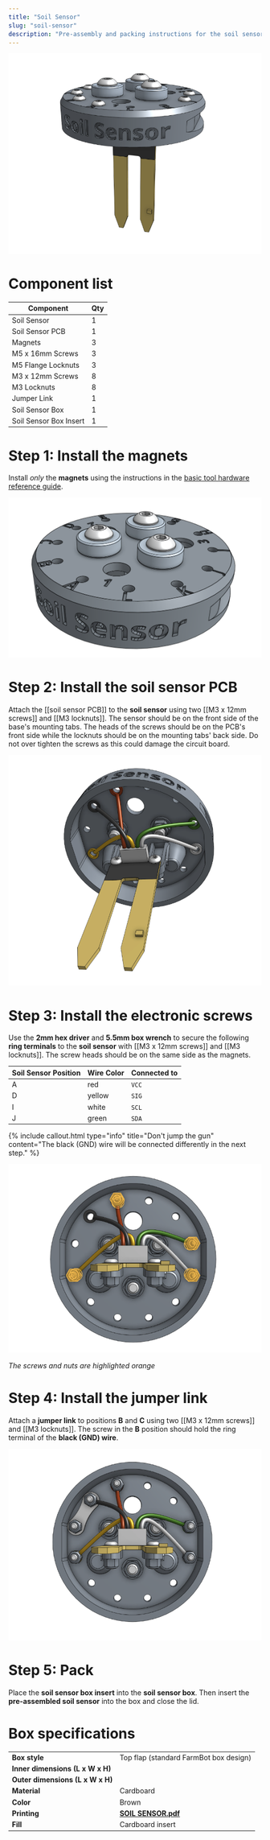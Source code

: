 ```yaml
---
title: "Soil Sensor"
slug: "soil-sensor"
description: "Pre-assembly and packing instructions for the soil sensor"
---
```


![soil sensor](_images/soil_sensor.png)

# Component list

|Component                     |Qty  |
|------------------------------|-----|
|Soil Sensor                   |1
|Soil Sensor PCB               |1
|Magnets                       |3
|M5 x 16mm Screws              |3
|M5 Flange Locknuts            |3
|M3 x 12mm Screws              |8
|M3 Locknuts                   |8
|Jumper Link                   |1
|Soil Sensor Box               |1
|Soil Sensor Box Insert        |1

# Step 1: Install the magnets

Install *only* the **magnets** using the instructions in the [basic tool hardware reference guide](../../../extras/reference/basic-tool-hardware.md).

![soil sensor with magnets](_images/soil_sensor_with_magnets.png)

# Step 2: Install the soil sensor PCB

Attach the [[soil sensor PCB]] to the **soil sensor** using two [[M3 x 12mm screws]] and [[M3 locknuts]]. The sensor should be on the front side of the base's mounting tabs. The heads of the screws should be on the PCB's front side while the locknuts should be on the mounting tabs' back side. Do not over tighten the screws as this could damage the circuit board.

![soil sensor with pcb](_images/soil_sensor_with_pcb.png)

# Step 3: Install the electronic screws

Use the **2mm hex driver** and **5.5mm box wrench** to secure the following **ring terminals** to the **soil sensor** with [[M3 x 12mm screws]] and [[M3 locknuts]]. The screw heads should be on the same side as the magnets.

|Soil Sensor Position|Wire Color                                    |Connected to|
|--------------------|----------------------------------------------|------------|
|A                   |<span class="cable-color red">red</span>      |`VCC`
|D                   |<span class="cable-color yellow">yellow</span>|`SIG`
|I                   |<span class="cable-color white">white</span>  |`SCL`
|J                   |<span class="cable-color green">green</span>  |`SDA`

{%
include callout.html
type="info"
title="Don't jump the gun"
content="The <span class='cable-color black'>black</span> (GND) wire will be connected differently in the next step."
%}

![soil sensor wire bolts](_images/soil_sensor_wire_bolts.png)

_The screws and nuts are highlighted orange_

# Step 4: Install the jumper link

Attach a **jumper link** to positions **B** and **C** using two [[M3 x 12mm screws]] and [[M3 locknuts]]. The screw in the **B** position should hold the ring terminal of the **<span class="cable-color black">black</span> (GND) wire**.

![soil sensor with jumper link](_images/soil_sensor_with_jumper_link.png)

# Step 5: Pack

Place the **soil sensor box insert** into the **soil sensor box**. Then insert the **pre-assembled soil sensor** into the box and close the lid.

# Box specifications

|                                |                              |
|--------------------------------|------------------------------|
|**Box style**                   |Top flap (standard FarmBot box design)
|**Inner dimensions (L x W x H)**|
|**Outer dimensions (L x W x H)**|
|**Material**                    |Cardboard
|**Color**                       |Brown
|**Printing**                    |**[SOIL SENSOR.pdf](http://docs.farm.bot)** <i class="fa fa-file-pdf-o">
|**Fill**                        |Cardboard insert
